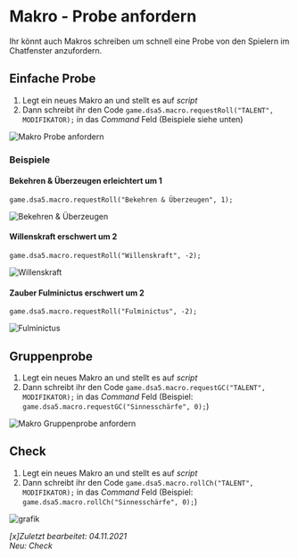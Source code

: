 # Makro - Probe anfordern
Ihr könnt auch Makros schreiben um schnell eine Probe von den Spielern im Chatfenster anzufordern.  
  
## Einfache Probe
1. Legt ein neues Makro an und stellt es auf *script*  
2. Dann schreibt ihr den Code `game.dsa5.macro.requestRoll("TALENT", MODIFIKATOR);` in das *Command* Feld (Beispiele siehe unten)  
  
  ![Makro Probe anfordern](https://user-images.githubusercontent.com/80099175/114201515-8f93d700-9956-11eb-99ee-3551bfc93c8a.png)
  
### Beispiele
#### Bekehren & Überzeugen erleichtert um 1
`game.dsa5.macro.requestRoll("Bekehren & Überzeugen", 1);`  
  
![Bekehren & Überzeugen](https://user-images.githubusercontent.com/80099175/114202239-47c17f80-9957-11eb-9779-c440fda8670b.png)
  
#### Willenskraft erschwert um 2
`game.dsa5.macro.requestRoll("Willenskraft", -2);`  
  
![Willenskraft](https://user-images.githubusercontent.com/80099175/114202331-5c9e1300-9957-11eb-9db1-cb654a4d0306.png)
  
#### Zauber Fulminictus erschwert um 2
`game.dsa5.macro.requestRoll("Fulminictus", -2);`  
  
![Fulminictus](https://user-images.githubusercontent.com/80099175/114202385-6b84c580-9957-11eb-8ba5-8fede59b9685.png)

## Gruppenprobe
1. Legt ein neues Makro an und stellt es auf *script*  
2. Dann schreibt ihr den Code `game.dsa5.macro.requestGC("TALENT", MODIFIKATOR);` in das *Command* Feld (Beispiel: `game.dsa5.macro.requestGC("Sinnesschärfe", 0);`) 
  
  ![Makro Gruppenprobe anfordern](https://user-images.githubusercontent.com/80099175/120631694-709e5680-c468-11eb-991f-9463a6e7de15.png)

## Check
1. Legt ein neues Makro an und stellt es auf *script*  
2. Dann schreibt ihr den Code `game.dsa5.macro.rollCh("TALENT", MODIFIKATOR);` in das *Command* Feld (Beispiel: `game.dsa5.macro.rollCh("Sinnesschärfe", 0);`)
   
![grafik](https://user-images.githubusercontent.com/80099175/140309072-32cd1b45-0272-417e-989a-402e28585dfc.png)  
  

*[x]Zuletzt bearbeitet: 04.11.2021*  
*Neu: Check*
